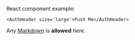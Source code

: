 React component example:

```tsx
<AuthHeader size='large'>Push Me</AuthHeader>
```
Any [Markdown](http://daringfireball.net/projects/markdown/) is **allowed** _here_.
